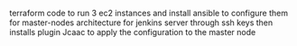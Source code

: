 terraform code to run 3 ec2 instances and install ansible to configure them for master-nodes architecture for jenkins server through ssh keys then installs plugin Jcaac to apply the configuration to the master node

